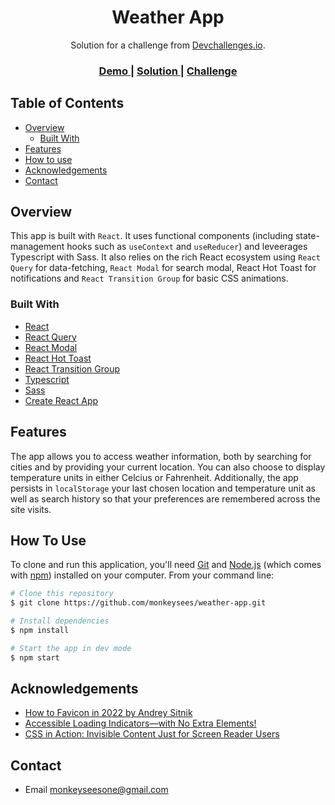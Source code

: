 <h1 align="center">Weather App</h1>

<div align="center">
   Solution for a challenge from  <a href="http://devchallenges.io" target="_blank">Devchallenges.io</a>.
</div>

<div align="center">
  <h3>
    <a href="https://monkeysees.github.io/weather-app/">
      Demo
    </a>
    <span> | </span>
    <a href="https://github.com/monkeysees/weather-app">
      Solution
    </a>
    <span> | </span>
    <a href="https://devchallenges.io/challenges/mM1UIenRhK808W8qmLWv">
      Challenge
    </a>
  </h3>
</div>

## Table of Contents

- [Overview](#overview)
  - [Built With](#built-with)
- [Features](#features)
- [How to use](#how-to-use)
- [Acknowledgements](#acknowledgements)
- [Contact](#contact)

## Overview

This app is built with `React`. It uses functional components (including state-management hooks such as `useContext` and `useReducer`) and leveerages Typescript with Sass. It also relies on the rich React ecosystem using `React Query` for data-fetching, `React Modal` for search modal, React Hot Toast for notifications and `React Transition Group` for basic CSS animations.

### Built With

- [React](https://reactjs.org/)
- [React Query](https://react-query-v3.tanstack.com/)
- [React Modal](https://reactcommunity.org/react-modal/)
- [React Hot Toast](https://react-hot-toast.com/)
- [React Transition Group](https://reactcommunity.org/react-transition-group/)
- [Typescript](https://www.typescriptlang.org/)
- [Sass](https://sass-lang.com/)
- [Create React App](https://create-react-app.dev/)

## Features

The app allows you to access weather information, both by searching for cities and by providing your current location. You can also choose to display temperature units in either Celcius or Fahrenheit. Additionally, the app persists in `localStorage` your last chosen location and temperature unit as well as search history so that your preferences are remembered across the site visits.

## How To Use

To clone and run this application, you'll need [Git](https://git-scm.com) and [Node.js](https://nodejs.org/en/download/) (which comes with [npm](http://npmjs.com)) installed on your computer. From your command line:

```bash
# Clone this repository
$ git clone https://github.com/monkeysees/weather-app.git

# Install dependencies
$ npm install

# Start the app in dev mode
$ npm start
```

## Acknowledgements

- [How to Favicon in 2022 by Andrey Sitnik](https://evilmartians.com/chronicles/how-to-favicon-in-2021-six-files-that-fit-most-needs)
- [Accessible Loading Indicators—with No Extra Elements!](https://dockyard.com/blog/2020/03/02/accessible-loading-indicatorswith-no-extra-elements)
- [CSS in Action: Invisible Content Just for Screen Reader Users](https://webaim.org/techniques/css/invisiblecontent/)

## Contact

- Email monkeyseesone@gmail.com
